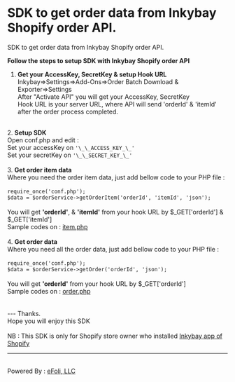 # SDK to get order data from Inkybay Shopify order API.
SDK to get order data from Inkybay Shopify order API.


<b>Follow the steps to setup SDK with Inkybay Shopify order API</b>

1. <b>Get your AccessKey, SecretKey & setup Hook URL</b><br/>
Inkybay=>Settings=>Add-Ons=>Order Batch Download & Exporter=>Settings<br/>
After "Activate API" you will get your AccessKey, SecretKey<br/>
Hook URL is your server URL, where API will send 'orderId' &  'itemId' after the order process completed.<br/>
<br/>
2. <b>Setup SDK</b><br/>
Open conf.php and edit :<br/>
Set your accessKey on <code>'\_\_ACCESS_KEY_\_'</code><br/>
Set your secretKey on  <code>'\_\_SECRET_KEY_\_'</code><br/>
<br/>
3. <b>Get order item data</b><br/>
Where you need the order item data, just add bellow code to your PHP file :<br/>
<br/>
<code>require_once('conf.php');</code><br/>
<code>$data = $orderService->getOrderItem('orderId', 'itemId', 'json');</code><br/>
<br/>
You will get <b>'orderId'</b>, & <b>'itemId'</b> from your hook URL by $_GET['orderId'] & $_GET['itemId']<br/>
Sample codes on : <a href="https://github.com/efoli-llc/inkybay-shopify-order-sdk/blob/master/item.php" target="_blank">item.php</a><br/>
<br/>
4. <b>Get order data</b><br/>
Where you need all the order data, just add bellow code to your PHP file :<br/>
<br/>
<code>require_once('conf.php');</code><br/>
<code>$data = $orderService->getOrder('orderId', 'json');</code><br/>
<br/>
You will get <b>'orderId'</b> from your hook URL by $_GET['orderId']<br/>
Sample codes on : <a href="https://github.com/efoli-llc/inkybay-shopify-order-sdk/blob/master/order.php" target="_blank">order.php</a><br/>
<br/>
<br/>
--- Thanks.<br/>
Hope you will enjoy this SDK<br/>
<br/>
NB : This SDK is only for Shopify store owner who installed <a href="https://apps.shopify.com/productsdesigner" target="_blank">Inkybay app of Shopify</a><br/>
<hr><br/>
Powered By : <a href="https://efoli.com" target="_blank">eFoli, LLC</a>



